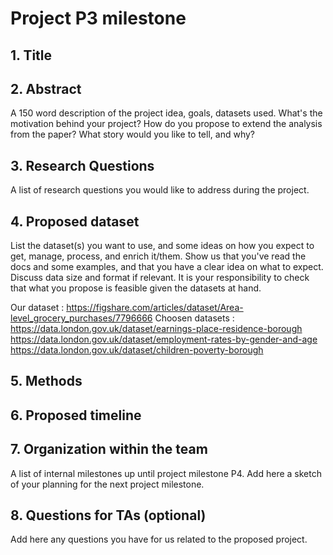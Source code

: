 # Project P3 milestone

## 1. Title


## 2. Abstract
A 150 word description of the project idea, goals, datasets used. What's the motivation behind your project? How do you propose to extend the analysis from the paper? What story would you like to tell, and why? 


## 3. Research Questions
A list of research questions you would like to address during the project.


## 4. Proposed dataset
List the dataset(s) you want to use, and some ideas on how you expect to get, manage, process, and enrich it/them. Show us that you've read the docs and some examples, and that you have a clear idea on what to expect. Discuss data size and format if relevant. It is your responsibility to check that what you propose is feasible given the datasets at hand.

Our dataset :
https://figshare.com/articles/dataset/Area-level_grocery_purchases/7796666
Choosen datasets :
https://data.london.gov.uk/dataset/earnings-place-residence-borough 
https://data.london.gov.uk/dataset/employment-rates-by-gender-and-age 
https://data.london.gov.uk/dataset/children-poverty-borough 


## 5. Methods


## 6. Proposed timeline


## 7. Organization within the team
A list of internal milestones up until project milestone P4. Add here a sketch of your planning for the next project milestone.


## 8. Questions for TAs (optional)
Add here any questions you have for us related to the proposed project.
